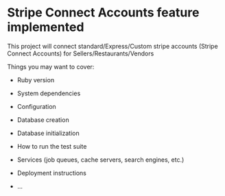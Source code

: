 # Stripe Connect Accounts feature implemented 

This project will connect standard/Express/Custom stripe accounts (Stripe Connect Accounts) for Sellers/Restaurants/Vendors

Things you may want to cover:

* Ruby version

* System dependencies

* Configuration

* Database creation

* Database initialization

* How to run the test suite

* Services (job queues, cache servers, search engines, etc.)

* Deployment instructions

* ...
